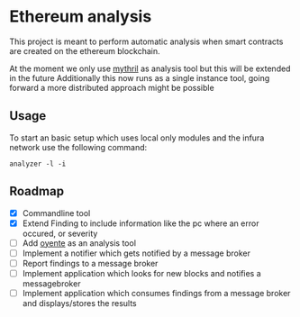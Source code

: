 # Ethereum analysis
This project is meant to perform automatic analysis when smart contracts are created on the ethereum blockchain.

At the moment we only use [mythril](https://github.com/ConsenSys/mythril) as analysis tool but this will be extended in the future
Additionally this now runs as a single instance tool, going forward a more distributed approach might be possible

## Usage
To start an basic setup which uses local only modules and the infura network use the following command:
```
analyzer -l -i
```

## Roadmap
- [x] Commandline tool
- [x] Extend Finding to include information like the pc where an error occured, or severity
- [ ] Add [oyente](https://github.com/melonproject/oyente) as an analysis tool
- [ ] Implement a notifier which gets notified by a message broker
- [ ] Report findings to a message broker
- [ ] Implement application which looks for new blocks and notifies a messagebroker
- [ ] Implement application which consumes findings from a message broker and displays/stores the results
